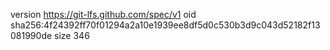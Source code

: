 version https://git-lfs.github.com/spec/v1
oid sha256:4f24392ff70f01294a2a10e1939ee8df5d0c530b3d9c043d52182f13081990de
size 346
